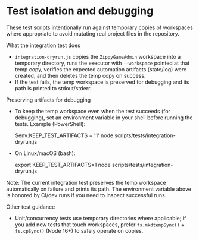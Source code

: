 Test isolation and debugging
===========================

These test scripts intentionally run against temporary copies of workspaces where appropriate to avoid mutating real project files in the repository.

What the integration test does
- `integration-dryrun.js` copies the `ZippyGameAdmin` workspace into a temporary directory, runs the executor with `--workspace` pointed at that temp copy, verifies the expected automation artifacts (state/log) were created, and then deletes the temp copy on success.
- If the test fails, the temp workspace is preserved for debugging and its path is printed to stdout/stderr.

Preserving artifacts for debugging
- To keep the temp workspace even when the test succeeds (for debugging), set an environment variable in your shell before running the tests. Example (PowerShell):

  $env:KEEP_TEST_ARTIFACTS = '1'
  node scripts/tests/integration-dryrun.js

- On Linux/macOS (bash):

  export KEEP_TEST_ARTIFACTS=1
  node scripts/tests/integration-dryrun.js

Note: The current integration test preserves the temp workspace automatically on failure and prints its path. The environment variable above is honored by CI/dev runs if you need to inspect successful runs.

Other test guidance
- Unit/concurrency tests use temporary directories where applicable; if you add new tests that touch workspaces, prefer `fs.mkdtempSync()` + `fs.cpSync()` (Node 16+) to safely operate on copies.

